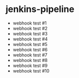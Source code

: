 # jenkins-pipeline


- webhook test #1 
- webhook test #2
- webhook test #3
- webhook test #4
- webhook test #5
- webhook test #6
- webhook test #7
- webhook test #8
- webhook test #9
- webhook test #10
